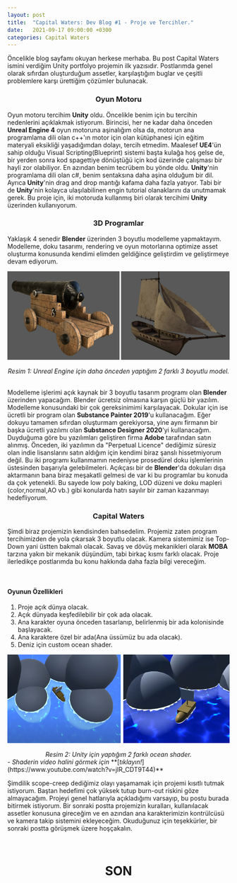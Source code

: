 ```yaml
---
layout: post
title:  "Capital Waters: Dev Blog #1 - Proje ve Tercihler."
date:   2021-09-17 09:00:00 +0300
categories: Capital Waters
---
```

Öncelikle blog sayfamı okuyan herkese merhaba. Bu post Capital Waters ismini verdiğim Unity portfolyo projemin ilk yazısıdır. Postlarımda genel olarak sıfırdan oluşturduğum assetler, karşılaştığım buglar ve çeşitli problemlere karşı ürettiğim çözümler bulunacak.

<center><h3>Oyun Motoru</h3></center>

Oyun motoru tercihim **Unity** oldu. Öncelikle benim için bu tercihin nedenlerini açıklakmak istiyorum. Birincisi, her ne kadar daha önceden **Unreal Engine 4** oyun motoruna aşinalığım olsa da, motorun ana programlama dili olan c++'ın motor için olan kütüphanesi için eğitim materyali eksikliği yaşadığımdan dolayı, tercih etmedim. Maalesef **UE4**'ün sahip olduğu Visual Scripting(Blueprint) sistemi başta kulağa hoş gelse de, bir yerden sonra kod spagettiye dönüştüğü için kod üzerinde çalışması bir hayli zor olabiliyor. En azından benim tecrübem bu yönde oldu. **Unity**'nin programlama dili olan c#, benim sentaksına daha aşina olduğum bir dil. Ayrıca **Unity**'nin drag and drop mantığı kafama daha fazla yatıyor. Tabi bir de **Unity**'nin kolayca ulaşılabilinen engin tutorial olanaklarını da unutmamak gerek. Bu proje için, iki motoruda kullanmış biri olarak tercihimi **Unity** üzerinden kullanıyorum.

<center><h3>3D Programlar</h3></center>

Yaklaşık 4 senedir **Blender** üzerinden 3 boyutlu modelleme yapmaktayım. Modelleme, doku tasarımı, rendering ve oyun motorlarına optimize asset oluşturma konusunda kendimi elimden geldiğince geliştirdim ve geliştirmeye devam ediyorum.

<p align="center">
  <img width="600" height="200" src="/images/port-gemi-top.png">
</p>
<center><em>Resim 1: Unreal Engine için daha önceden yaptığım 2 farklı 3 boyutlu model.</em></center>
&nbsp;

Modelleme işlerimi açık kaynak bir 3 boyutlu tasarım programı olan **Blender** üzerinden yapacağım. Blender ücretsiz olmasına karşın güçlü bir yazılım. Modelleme konusundaki bir çok gereksinimimi karşılayacak. Dokular için ise ücretli bir program olan **Substance Painter 2019**'u kullanacağım. Eğer dokuyu tamamen sıfırdan oluşturmam gerekiyorsa, yine aynı firmanın bir başka ücretli yazılımı olan **Substance Designer 2020**'yi kullanacağım. Duyduğuma göre bu yazılımları geliştiren firma **Adobe** tarafından satın alınmış. Önceden, iki yazılımın da "Perpetual Licence" dediğimiz süresiz olan indie lisanslarını satın aldığım için kendimi biraz şanslı hissetmiyorum değil. Bu iki programı kullanmamın nedeniyse prosedürel doku işlemlerinin üstesinden başarıyla gelebilmeleri. Açıkçası bir de **Blender**'da dokuları dışa aktarmanın bana biraz meşakatli gelmesi de var ki bu programlar bu konuda da çok yetenekli. Bu sayede low poly baking, LOD düzeni ve doku mapleri (color,normal,AO vb.) gibi konularda hatrı sayılır bir zaman kazanmayı hedefliyorum.

<center><h3>Capital Waters</h3></center>

Şimdi biraz projemizin kendisinden bahsedelim. Projemiz zaten program tercihimizden de yola çıkarsak 3 boyutlu olacak. Kamera sistemimiz ise Top-Down yani üstten bakmalı olacak. Savaş ve dövüş mekanikleri olarak **MOBA** tarzına yakın bir mekanik düşündüm, tabi birkaç kısmı farklı olacak. Proje ilerledikçe postlarımda bu konu hakkında daha fazla bilgi vereceğim.

&nbsp;
<h4>Oyunun Özellikleri</h4>

1. Proje açık dünya olacak.
2. Açık dünyada keşfedilebilir bir çok ada olacak.
3. Ana karakter oyuna önceden tasarlanıp, belirlenmiş bir ada kolonisinde başlayacak.
4. Ana karaktere özel bir ada(Ana üssümüz bu ada olacak).
5. Deniz için custom ocean shader.
&nbsp;
<p align="center">
  <img width="600" height="200" src="/images/port-ocean-shader.png">
</p>
<center><em>Resim 2: Unity için yaptığım 2 farklı ocean shader.</em></center>
<em>- Shaderin video halini görmek için</em> **[<em>tıklayın!</em>](https://www.youtube.com/watch?v=jlR_CDT9T44)**
&nbsp;

Şimdilik scope-creep dediğimiz olayı yaşamamak için projemi kısıtlı tutmak istiyorum. Baştan hedefimi çok yüksek tutup burn-out riskini göze almayacağım. Projeyi genel hatlarıyla açıkladığımı varsayıp, bu postu burada bitirmek istiyorum. Bir sonraki postta projemizin kuralları, kullanılacak assetler konusuna gireceğim ve en azından ana karakterimizin kontrülcüsü ve kamera takip sistemini ekleyeceğim. Okuduğunuz için teşekkürler, bir sonraki postta görüşmek üzere hoşçakalın.
&nbsp;


&nbsp;
<center><h1>SON</h1></center>